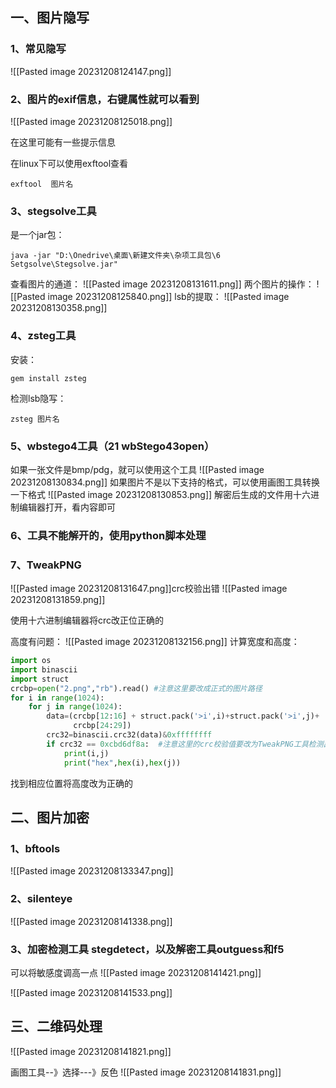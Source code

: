 ## 一、图片隐写
### 1、常见隐写
![[Pasted image 20231208124147.png]]
### 2、图片的exif信息，右键属性就可以看到
![[Pasted image 20231208125018.png]]

在这里可能有一些提示信息

在linux下可以使用exftool查看
```
exftool  图片名
```


### 3、stegsolve工具
是一个jar包：
```
java -jar "D:\Onedrive\桌面\新建文件夹\杂项工具包\6 Setgsolve\Stegsolve.jar"
```
查看图片的通道：
![[Pasted image 20231208131611.png]]
两个图片的操作：
![[Pasted image 20231208125840.png]]
lsb的提取：
![[Pasted image 20231208130358.png]]


### 4、zsteg工具
安装：
```
gem install zsteg
```
检测lsb隐写：
```
zsteg 图片名
```
### 5、wbstego4工具（21 wbStego43open）
如果一张文件是bmp/pdg，就可以使用这个工具
![[Pasted image 20231208130834.png]]
如果图片不是以下支持的格式，可以使用画图工具转换一下格式
![[Pasted image 20231208130853.png]]
解密后生成的文件用十六进制编辑器打开，看内容即可
### 6、工具不能解开的，使用python脚本处理
### 7、TweakPNG
![[Pasted image 20231208131647.png]]crc校验出错
![[Pasted image 20231208131859.png]]

使用十六进制编辑器将crc改正位正确的

高度有问题：
![[Pasted image 20231208132156.png]]
计算宽度和高度：
```python
import os  
import binascii  
import struct  
crcbp=open("2.png","rb").read() #注意这里要改成正式的图片路径  
for i in range(1024):  
    for j in range(1024):  
        data=(crcbp[12:16] + struct.pack('>i',i)+struct.pack('>i',j)+  
              crcbp[24:29])  
        crc32=binascii.crc32(data)&0xffffffff  
        if crc32 == 0xcbd6df8a:  #注意这里的crc校验值要改为TweakPNG工具检测出的原crc值  
            print(i,j)  
            print("hex",hex(i),hex(j))

```
找到相应位置将高度改为正确的
## 二、图片加密
### 1、bftools
![[Pasted image 20231208133347.png]]
### 2、silenteye
![[Pasted image 20231208141338.png]]

### 3、加密检测工具 stegdetect，以及解密工具outguess和f5

可以将敏感度调高一点
![[Pasted image 20231208141421.png]]


![[Pasted image 20231208141533.png]]


## 三、二维码处理
![[Pasted image 20231208141821.png]]

画图工具--》选择---》反色
![[Pasted image 20231208141831.png]]
